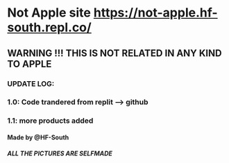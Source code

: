 # Not Apple site https://not-apple.hf-south.repl.co/
## WARNING !!! THIS IS NOT RELATED IN ANY KIND TO APPLE
### UPDATE LOG:
### 1.0: Code trandered from replit --> github
### 1.1: more products added


#### Made by @HF-South
##### ALL THE PICTURES ARE SELFMADE

